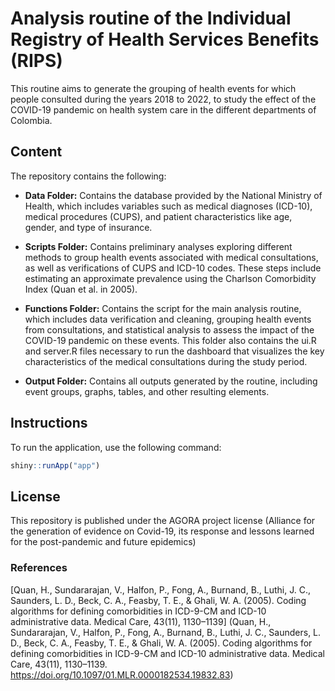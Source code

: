 # Analysis routine of the Individual Registry of Health Services Benefits (RIPS)

This routine aims to generate the grouping of health events for which people consulted during the years 2018 to 2022, to study the effect of the COVID-19 pandemic on health system care in the different departments of Colombia.

## Content
The repository contains the following:

- **Data Folder:** Contains the database provided by the National Ministry of Health, which includes variables such as medical diagnoses (ICD-10), medical procedures (CUPS), and patient characteristics like age, gender, and type of insurance.

- **Scripts Folder:** Contains preliminary analyses exploring different methods to group health events associated with medical consultations, as well as verifications of CUPS and ICD-10 codes. These steps include estimating an approximate prevalence using the Charlson Comorbidity Index (Quan et al. in 2005).

- **Functions Folder:** Contains the script for the main analysis routine, which includes data verification and cleaning, grouping health events from consultations, and statistical analysis to assess the impact of the COVID-19 pandemic on these events. This folder also contains the ui.R and server.R files necessary to run the dashboard that visualizes the key characteristics of the medical consultations during the study period.

- **Output Folder:** Contains all outputs generated by the routine, including event groups, graphs, tables, and other resulting elements.

## Instructions

To run the application, use the following command:

```R
shiny::runApp("app")
```

## License
This repository is published under the AGORA project license (Alliance for the generation of evidence on Covid-19, its response and lessons learned for the post-pandemic and future epidemics)

### References
[Quan, H., Sundararajan, V., Halfon, P., Fong, A., Burnand, B., Luthi, J. C., Saunders, L. D., Beck, C. A., Feasby, T. E., & Ghali, W. A. (2005). Coding algorithms for defining comorbidities in ICD-9-CM and ICD-10 administrative data. Medical Care, 43(11), 1130–1139] (Quan, H., Sundararajan, V., Halfon, P., Fong, A., Burnand, B., Luthi, J. C., Saunders, L. D., Beck, C. A., Feasby, T. E., & Ghali, W. A. ​​(2005). Coding algorithms for defining comorbidities in ICD-9-CM and ICD-10 administrative data. Medical Care, 43(11), 1130–1139. https://doi.org/10.1097/01.MLR.0000182534.19832.83)
